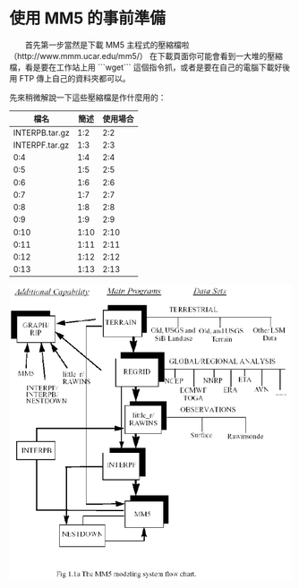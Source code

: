 # 使用 MM5 的事前準備

<p>　　首先第一步當然是下載 MM5 主程式的壓縮檔啦（http://www.mmm.ucar.edu/mm5/）
在下載頁面你可能會看到一大堆的壓縮檔，看是要在工作站上用 ```wget``` 這個指令抓，或者是要在自己的電腦下載好後用 FTP 傳上自己的資料夾都可以。

先來稍微解說一下這些壓縮檔是作什麼用的：

| 檔名 | 簡述 | 使用場合 |
| -- | -- | -- |
| INTERPB.tar.gz  | 1:2 | 2:2 |
| INTERPF.tar.gz  | 1:3 | 2:3 |
| 0:4 | 1:4 | 2:4 |
| 0:5 | 1:5 | 2:5 |
| 0:6 | 1:6 | 2:6 |
| 0:7 | 1:7 | 2:7 |
| 0:8 | 1:8 | 2:8 |
| 0:9 | 1:9 | 2:9 |
| 0:10 | 1:10 | 2:10 |
| 0:11 | 1:11 | 2:11 |
| 0:12 | 1:12 | 2:12 |
| 0:13 | 1:13 | 2:13 |


![](intro-2.gif)
